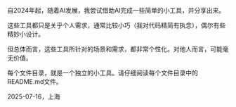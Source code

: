 自2024年起，随着AI发展，我尝试借助AI完成一些简单的小工具，并分享出来。

这些工具都只是关乎个人需求，通常比较小巧（我对代码精简有执念），偶尔有些精妙小设计。

但总体而言，这些工具所针对的场景和需求，都非常个性化。对他人而言，可能毫无价值。

每个文件目录，就是一个独立的小工具。请仔细阅读每个文件目录中的README.md文件。


2025-07-16，上海





